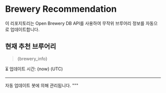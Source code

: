 # Brewery Recommendation

이 리포지토리는 Open Brewery DB API를 사용하여 무작위 브루어리 정보를 자동으로 업데이트합니다.

## 현재 추천 브루어리
> {brewery_info}

⏳ 업데이트 시간: {now} (UTC)

---
자동 업데이트 봇에 의해 관리됩니다.
"""